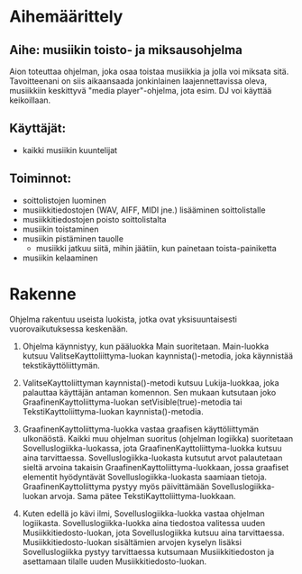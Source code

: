 # Aihemäärittely

## Aihe: musiikin toisto- ja miksausohjelma
Aion toteuttaa ohjelman, joka osaa toistaa musiikkia ja jolla voi miksata sitä. Tavoitteenani on siis aikaansaada jonkinlainen laajennettavissa oleva, musiikkiin keskittyvä "media player"-ohjelma, jota esim. DJ voi käyttää keikoillaan.

## Käyttäjät:
- kaikki musiikin kuuntelijat

## Toiminnot:
- soittolistojen luominen
- musiikkitiedostojen (WAV, AIFF, MIDI jne.) lisääminen soittolistalle
- musiikkitiedostojen poisto soittolistalta
- musiikin toistaminen
- musiikin pistäminen tauolle
	- musiikki jatkuu siitä, mihin jäätiin, kun painetaan toista-painiketta
- musiikin kelaaminen

# Rakenne

Ohjelma rakentuu useista luokista, jotka ovat yksisuuntaisesti vuorovaikutuksessa keskenään.

1. Ohjelma käynnistyy, kun pääluokka Main suoritetaan. Main-luokka kutsuu ValitseKayttoliittyma-luokan kaynnista()-metodia, joka käynnistää tekstikäyttöliittymän.

2. ValitseKayttoliittyman kaynnista()-metodi kutsuu Lukija-luokkaa, joka palauttaa käyttäjän antaman komennon. Sen mukaan kutsutaan joko GraafinenKayttoliittyma-luokan setVisible(true)-metodia tai TekstiKayttoliittyma-luokan kaynnista()-metodia.

3. GraafinenKayttoliittyma-luokka vastaa graafisen käyttöliittymän ulkonäöstä. Kaikki muu ohjelman suoritus (ohjelman logiikka) suoritetaan Sovelluslogiikka-luokassa, jota GraafinenKayttoliittyma-luokka kutsuu aina tarvittaessa. Sovelluslogiikka-luokasta kutsutut arvot palautetaan sieltä arvoina takaisin GraafinenKayttoliittyma-luokkaan, jossa graafiset elementit hyödyntävät Sovelluslogiikka-luokasta saamiaan tietoja. GraafinenKayttoliittyma pystyy myös päivittämään Sovelluslogiikka-luokan arvoja. Sama pätee TekstiKayttoliittyma-luokkaan.

4. Kuten edellä jo kävi ilmi, Sovelluslogiikka-luokka vastaa ohjelman logiikasta. Sovelluslogiikka-luokka aina tiedostoa valitessa uuden Musiikkitiedosto-luokan, jota Sovelluslogiikka kutsuu aina tarvittaessa. Musiikkitiedosto-luokan sisältämien arvojen kyselyn lisäksi Sovelluslogiikka pystyy tarvittaessa kutsumaan Musiikkitiedoston ja asettamaan tilalle uuden Musiikkitiedosto-luokan.
